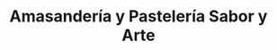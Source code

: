 ---
title: "Amasandería y Pastelería Sabor y Arte"
url: /valdivia/amasanderia-y-pasteleria-sabor-y-arte/
shop: panadería
---